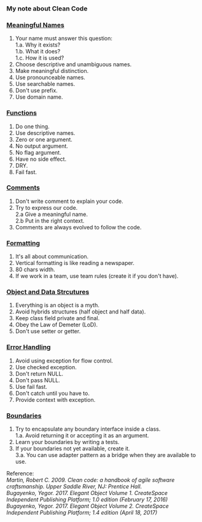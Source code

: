 ### My note about Clean Code

### [Meaningful Names](https://github.com/bluething/cleancode/tree/main/02%20Meaningful%20Names)

1. Your name must answer this question:  
 1.a. Why it exists?  
 1.b. What it does?  
 1.c. How it is used?  
2. Choose descriptive and unambiguous names.  
3. Make meaningful distinction.  
4. Use pronounceable names.  
5. Use searchable names.  
6. Don't use prefix.  
7. Use domain name.

### [Functions](https://github.com/bluething/cleancode/tree/main/03%20Functions)

1. Do one thing.  
2. Use descriptive names.
3. Zero or one argument.  
4. No output argument.  
5. No flag argument.  
6. Have no side effect.  
7. DRY.  
8. Fail fast.

### [Comments](https://github.com/bluething/cleancode/tree/main/04%20Comments)

1. Don't write comment to explain your code.  
2. Try to express our code.  
 2.a Give a meaningful name.  
   2.b Put in the right context.
3. Comments are always evolved to follow the code.

### [Formatting](https://github.com/bluething/cleancode/tree/main/05%20Formatting)

1. It's all about communication.  
2. Vertical formatting is like reading a newspaper.  
3. 80 chars width.  
4. If we work in a team, use team rules (create it if you don't have).

### [Object and Data Strcutures](https://github.com/bluething/cleancode/tree/main/06%20Object%20and%20Data%20Structure)

1. Everything is an object is a myth.  
2. Avoid hybrids structures (half object and half data).  
3. Keep class field private and final.  
4. Obey the Law of Demeter (LoD).  
5. Don't use setter or getter.

### [Error Handling](https://github.com/bluething/cleancode/tree/main/07%20Error%20Handling)

1. Avoid using exception for flow control.  
2. Use checked exception.  
3. Don't return NULL.  
4. Don't pass NULL.  
5. Use fail fast.  
6. Don't catch until you have to.  
7. Provide context with exception.

### [Boundaries](https://github.com/bluething/cleancode/tree/main/08%20Boundaries)

1. Try to encapsulate any boundary interface inside a class.  
 1.a. Avoid returning it or accepting it as an argument.  
2. Learn your boundaries by writing a tests.  
3. If your boundaries not yet available, create it.  
 3.a. You can use adapter pattern as a bridge when they are available to use.

Reference:  
_Martin, Robert C. 2009. Clean code: a handbook of agile software craftsmanship. Upper Saddle River, NJ: Prentice Hall._  
_Bugayenko, Yegor. 2017. Elegant Object Volume 1. CreateSpace Independent Publishing Platform; 1.0 edition (February 17, 2016)_  
_Bugayenko, Yegor. 2017. Elegant Object Volume 2. CreateSpace Independent Publishing Platform; 1.4 edition (April 18, 2017)_